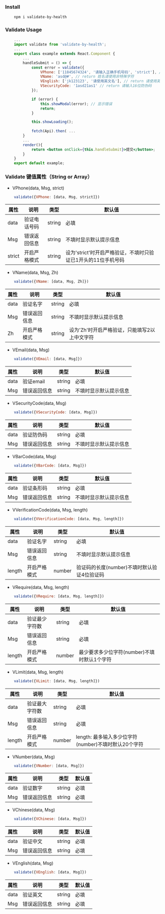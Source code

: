 ### Install
```sh
    npm i validate-by-health
```

### Validate Usage

```jsx
    ...
    import validate from 'validate-by-health';
    ...
    export class example extends React.Component {
        ...
        handleSubmit = () => {
            const error = validate({
				VPhone: ['11845674324', '请输入正确手机号码', 'strict'], // return 请输入正确手机号码
				VName: 'asd@#', // return 姓名请使用非特殊字符
				VEnglish: ['jk123123', '请使用英文名'], // return 请使用英文名
				VSecurityCode: '1asd21as1' // return 请输入16位防伪码
			});

            if (error) {
                this.showModal(error); // 显示错误
                return;
            }

            this.showLoading();
            
            fetch(Api).then( ...
        }
        ...
        render(){
            return <button onClick={this.handleSubmit}>提交</button>;
        }
    }
    export default example;
```
### Validate 键值属性（String or Array）       

- VPhone(data, Msg, strict)    
```jsx
	validate({VPhone: [data, Msg, strict]})
```

属性 | 说明 | 类型 | 默认值
-----|-----|-----|------
|  data | 验证电话号码 |  string | 必填  |
| Msg  |  错误返回信息 | string  |  不填时显示默认提示信息 |
| strict  | 开启严格模式 | string |  设为'strict'时开启严格验证，不填时只验证已1开头的11位手机号码 |

- VName(data, Msg, Zh)    
```jsx
	validate({VName: [data, Msg, Zh]})
```

属性 | 说明 | 类型 | 默认值
-----|-----|-----|------
|  data | 验证名字 |  string | 必填  |
| Msg  |  错误返回信息 | string  |  不填时显示默认提示信息 |
| Zh  | 开启严格模式 | string |  设为'Zh'时开启严格验证，只能填写2以上中文字符 |

- VEmail(data, Msg)   
```jsx
	validate({VEmail: [data, Msg]})
```

属性 | 说明 | 类型 | 默认值
-----|-----|-----|------
|  data | 验证email |  string | 必填  |
| Msg  |  错误返回信息 | string  |  不填时显示默认提示信息 |

- VSecurityCode(data, Msg)   
```jsx
	validate({VSecurityCode: [data, Msg]})
```

属性 | 说明 | 类型 | 默认值
-----|-----|-----|------
|  data | 验证防伪码 |  string | 必填  |
| Msg  |  错误返回信息 | string  |  不填时显示默认提示信息 |

- VBarCode(data, Msg)    
```jsx
	validate({VBarCode: [data, Msg]})
```

属性 | 说明 | 类型 | 默认值
-----|-----|-----|------
|  data | 验证条形码 |  string | 必填  |
| Msg  |  错误返回信息 | string  |  不填时显示默认提示信息 |

- VVerificationCode(data, Msg, length)    
```jsx
	validate({VVerificationCode: [data, Msg, length]})
```

属性 | 说明 | 类型 | 默认值
-----|-----|-----|------
|  data | 验证名字 |  string | 必填  |
| Msg  |  错误返回信息 | string  |  不填时显示默认提示信息 |
| length  | 开启严格模式 | number |  验证码的长度(number)不填时默认验证4位验证码 |

- VRequire(data, Msg, length)  
```jsx
	validate({VRequire: [data, Msg, length]})
```

属性 | 说明 | 类型 | 默认值
-----|-----|-----|------
|  data | 验证最少字符数 |  string | 必填  |
| Msg  |  错误返回信息 | string  |  必填 |
| length  | 开启严格模式 | number |  最少要求多少位字符(number)不填时默认1个字符 |

- VLimit(data, Msg, length)   
```jsx
	validate({VLimit: [data, Msg, length]})
```

属性 | 说明 | 类型 | 默认值
-----|-----|-----|------
|  data | 验证最大字符数 |  string | 必填  |
| Msg  |  错误返回信息 | string  |  必填 |
| length  | 开启严格模式 | number |  length: 最多输入多少位字符(number)不填时默认20个字符 |

- VNumber(data, Msg)   
```jsx
	validate({VNumber: [data, Msg]})
```

属性 | 说明 | 类型 | 默认值
-----|-----|-----|------
|  data | 验证数字 |  string | 必填  |
| Msg  |  错误返回信息 | string  |  必填 |

- VChinese(data, Msg)   
```jsx
	validate({VChinese: [data, Msg]})
```

属性 | 说明 | 类型 | 默认值
-----|-----|-----|------
|  data | 验证中文 |  string | 必填  |
| Msg  |  错误返回信息 | string  |  必填 |

- VEnglish(data, Msg)   
```jsx
	validate({VEnglish: [data, Msg]})
```

属性 | 说明 | 类型 | 默认值
-----|-----|-----|------
data | 验证英文 |  string | 必填  
Msg  |  错误返回信息 | string  |  必填 
